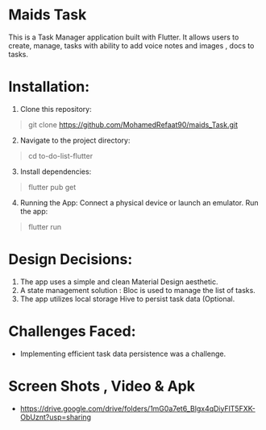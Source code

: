 
# Maids Task 
This is a Task Manager application built with Flutter. It allows users to create, manage, tasks with ability to add voice notes and images , docs to tasks.

# Installation:

1. Clone this repository:
 > git clone https://github.com/MohamedRefaat90/maids_Task.git
  
2. Navigate to the project directory:
> cd to-do-list-flutter

3. Install dependencies:
> flutter pub get

4. Running the App:
Connect a physical device or launch an emulator.
Run the app:
 > flutter run
    
# Design Decisions:

1. The app uses a simple and clean Material Design aesthetic.
2. A state management solution : Bloc is used to manage the list of tasks.
3. The app utilizes local storage Hive to persist task data (Optional.

# Challenges Faced: 
* Implementing efficient task data persistence was a challenge.

# Screen Shots , Video & Apk
* https://drive.google.com/drive/folders/1mG0a7et6_Blgx4qDiyFlT5FXK-ObUznt?usp=sharing


